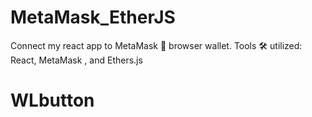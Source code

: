 # MetaMask_EtherJS
Connect my react app to MetaMask 🦊 browser wallet. Tools 🛠 utilized: React, MetaMask , and Ethers.js
# WLbutton
